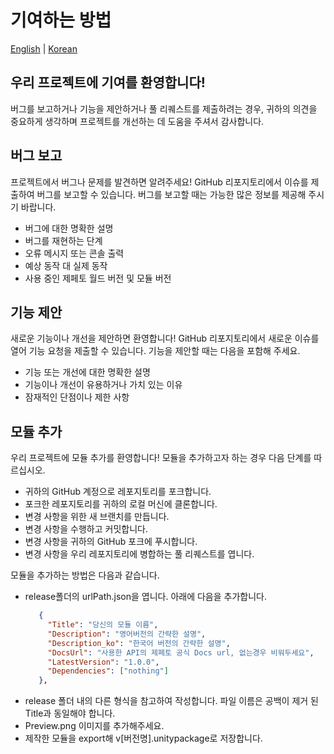# 기여하는 방법

[English](./HowToContribute.md) | [Korean](./HowToContribute_KR.md)

## 우리 프로젝트에 기여를 환영합니다! 
버그를 보고하거나 기능을 제안하거나 풀 리퀘스트를 제출하려는 경우, 귀하의 의견을 중요하게 생각하며 프로젝트를 개선하는 데 도움을 주셔서 감사합니다.

## 버그 보고
프로젝트에서 버그나 문제를 발견하면 알려주세요! GitHub 리포지토리에서 이슈를 제출하여 버그를 보고할 수 있습니다. 버그를 보고할 때는 가능한 많은 정보를 제공해 주시기 바랍니다.

- 버그에 대한 명확한 설명
- 버그를 재현하는 단계
- 오류 메시지 또는 콘솔 출력
- 예상 동작 대 실제 동작
- 사용 중인 제페토 월드 버전 및 모듈 버전

## 기능 제안
새로운 기능이나 개선을 제안하면 환영합니다! GitHub 리포지토리에서 새로운 이슈를 열어 기능 요청을 제출할 수 있습니다. 기능을 제안할 때는 다음을 포함해 주세요.

- 기능 또는 개선에 대한 명확한 설명
- 기능이나 개선이 유용하거나 가치 있는 이유
- 잠재적인 단점이나 제한 사항

## 모듈 추가
우리 프로젝트에 모듈 추가를 환영합니다! 모듈을 추가하고자 하는 경우 다음 단계를 따르십시오.

- 귀하의 GitHub 계정으로 레포지토리를 포크합니다.
- 포크한 레포지토리를 귀하의 로컬 머신에 클론합니다.
- 변경 사항을 위한 새 브랜치를 만듭니다.
- 변경 사항을 수행하고 커밋합니다.
- 변경 사항을 귀하의 GitHub 포크에 푸시합니다.
- 변경 사항을 우리 레포지토리에 병합하는 풀 리퀘스트를 엽니다.

모듈을 추가하는 방법은 다음과 같습니다.
 - release폴더의 urlPath.json을 엽니다. 아래에 다음을 추가합니다.
     ``` json
        {
          "Title": "당신의 모듈 이름",
          "Description": "영어버전의 간략한 설명",
          "Description_ko": "한국어 버전의 간략한 설명",
          "DocsUrl": "사용한 API의 제페토 공식 Docs url, 없는경우 비워두세요",
          "LatestVersion": "1.0.0",
          "Dependencies": ["nothing"]
        },
    ```
- release 폴더 내의 다른 형식을 참고하여 작성합니다. 파일 이름은 공백이 제거 된 Title과 동일해야 합니다.
- Preview.png 이미지를 추가해주세요.
- 제작한 모듈을 export해 v[버전명].unitypackage로 저장합니다.
